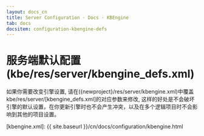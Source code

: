```yaml
---
layout: docs_cn
title: Server Configuration · Docs · KBEngine
tab: docs
docsitem: configuration-kbengine-defs
---
```


服务端默认配置(kbe/res/server/kbengine_defs.xml)
====================

如果你需要改变引擎设置, 请在({newproject}/res/server/kbengine.xml)中覆盖kbe/res/server/[kbengine_defs.xml]的对应参数来修改, 
这样的好处是不会破坏引擎的默认设置，在你更新引擎时也不会产生冲突，以及在多个逻辑项目时不会影响到其他的项目设置。



[kbengine.xml]: {{ site.baseurl }}/cn/docs/configuration/kbengine.html